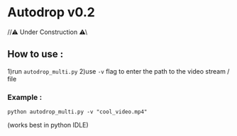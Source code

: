 # Autodrop v0.2

//⚠ Under Construction ⚠\\

## How to use : 
1)run `autodrop_multi.py`
2)use `-v` flag to enter the path to the video stream / file 

### Example :

`python autodrop_multi.py -v "cool_video.mp4"`

(works best in python IDLE)
